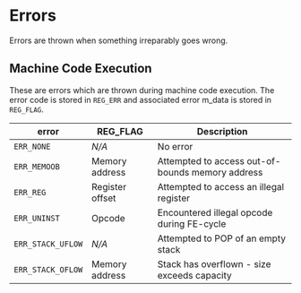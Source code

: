 # Errors

Errors are thrown when something irreparably goes wrong.

## Machine Code Execution

These are errors which are thrown during machine code execution. The error code is stored in `REG_ERR` and associated error m_data is stored in `REG_FLAG`.

| error | REG_FLAG | Description |
|-|-|-|
| `ERR_NONE` | *N/A* | No error |
| `ERR_MEMOOB` | Memory address | Attempted to access out-of-bounds memory address |
| `ERR_REG` | Register offset | Attempted to access an illegal register |
| `ERR_UNINST` | Opcode | Encountered illegal opcode during FE-cycle |
| `ERR_STACK_UFLOW` | *N/A* | Attempted to POP of an empty stack |
| `ERR_STACK_OFLOW` | Memory address | Stack has overflown - size exceeds capacity |
